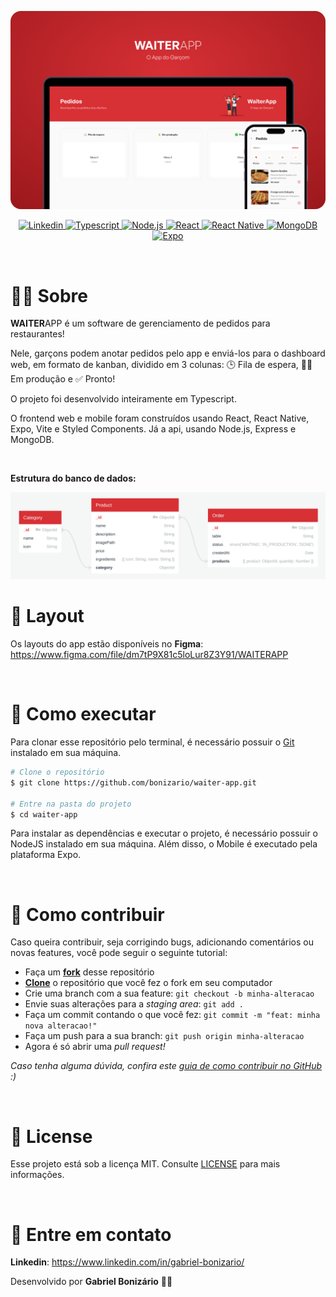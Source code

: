 <p align="center">
  <img src="./.github/banner.png" alt="WAITERAPP" />
</p>

<p align="center">
  <a href="https://www.linkedin.com/in/gabriel-bonizario/">
    <img
      alt="Linkedin"
      src="https://img.shields.io/badge/-Gabriel%20Bonizário-5b0b0d?style=flat-square&logo=Linkedin&logoColor=white&link=https://www.linkedin.com/in/gabriel-bonizario/"
    />
  </a>
  <a href="https://www.typescriptlang.org/">
    <img
      alt="Typescript"
      src="https://img.shields.io/badge/Typescript-710e10.svg?style=flat-square&logo=typescript&logoColor=white"
    />
  </a>
  <a href="https://nodejs.org/">
    <img
      alt="Node.js"
      src="https://img.shields.io/badge/Node.js-8a1114.svg?style=flat-square&logo=node.js&logoColor=white"
    />
  </a>
  <a href="https://reactjs.org/">
    <img
      alt="React"
      src="https://img.shields.io/badge/React-9f1416.svg?style=flat-square&logo=react&logoColor=white"
    />
  </a>
  <a href="https://reactnative.dev/">
    <img
      alt="React Native"
      src="https://img.shields.io/badge/React%20Native-b61619.svg?style=flat-square&logo=react&logoColor=white"
    />
  </a>
  <a href="https://www.mongodb.com/">
    <img
      alt="MongoDB"
      src="https://img.shields.io/badge/MongoDB-cc191c.svg?style=flat-square&logo=mongodb&logoColor=white"
    />
  </a>
  <a href="https://expo.dev/">
    <img
      alt="Expo"
      src="https://img.shields.io/badge/Expo-e31c1f.svg?style=flat-square&logo=expo&logoColor=white"
    />
  </a>
</p>

<br />

# 👨‍🍳 Sobre

**WAITER**APP é um software de gerenciamento de pedidos para restaurantes!

Nele, garçons podem anotar pedidos pelo app e enviá-los para o dashboard web, em formato de kanban,
dividido em 3 colunas: 🕒 Fila de espera, 👨‍🍳 Em produção e ✅ Pronto!

O projeto foi desenvolvido inteiramente em Typescript.

O frontend web e mobile foram construídos usando React, React Native, Expo, Vite e Styled Components.
Já a api, usando Node.js, Express e MongoDB.

<br />

**Estrutura do banco de dados:**

<img alt="QuickDBD" src="./.github/db-diagram.png" />

<br />

# 🎨 Layout

Os layouts do app estão disponíveis no **Figma**: https://www.figma.com/file/dm7tP9X81c5loLur8Z3Y91/WAITERAPP

<br />

# 🤔 Como executar

Para clonar esse repositório pelo terminal, é necessário possuir o [Git](https://git-scm.com/)
 instalado em sua máquina.

```bash
# Clone o repositório
$ git clone https://github.com/bonizario/waiter-app.git

# Entre na pasta do projeto
$ cd waiter-app
```

Para instalar as dependências e executar o projeto, é necessário possuir o NodeJS instalado em sua máquina.
Além disso, o Mobile é executado pela plataforma Expo.

<br />

# 💭 Como contribuir

Caso queira contribuir, seja corrigindo bugs, adicionando comentários ou novas features, você pode seguir o seguinte tutorial:

- Faça um **[fork](https://help.github.com/pt/github/getting-started-with-github/fork-a-repo)** desse repositório
- **[Clone](https://help.github.com/pt/github/creating-cloning-and-archiving-repositories/cloning-a-repository)** o repositório que você fez o fork em seu computador
- Crie uma branch com a sua feature: `git checkout -b minha-alteracao`
- Envie suas alterações para a _staging area_: `git add .`
- Faça um commit contando o que você fez: `git commit -m "feat: minha nova alteracao!"`
- Faça um push para a sua branch: `git push origin minha-alteracao`
- Agora é só abrir uma _pull request!_

_Caso tenha alguma dúvida, confira este [guia de como contribuir no GitHub](https://github.com/firstcontributions/first-contributions/blob/master/translations/README.pt_br.md) :)_

<br />

# 📝 License

Esse projeto está sob a licença MIT. Consulte [LICENSE](https://github.com/bonizario/waiter-app/blob/master/LICENSE) para mais informações.

<br />

# 📮 Entre em contato

**Linkedin**: https://www.linkedin.com/in/gabriel-bonizario/

Desenvolvido por **Gabriel Bonizário** 👋🏻
